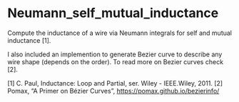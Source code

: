 # Neumann_self_mutual_inductance

Compute the inductance of a wire via Neumann integrals for self and mutual inductance [1].

I also included an implemention to generate Bezier curve to describe any wire shape (depends on the order). To read more on Bezier curves check [2].


[1] C. Paul, Inductance: Loop and Partial, ser. Wiley - IEEE.Wiley, 2011.
[2] Pomax, “A Primer on Bézier Curves”, https://pomax.github.io/bezierinfo/
